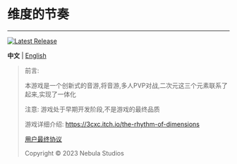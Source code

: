 # 维度的节奏
 
--------
[![Latest Release](https://img.shields.io/github/v/release/Nebula-Studios/The-rhythm-of-dimensions)](https://github.com/Nebula-Studios/The-rhythm-of-dimensions)

**中文** | [English](https://github.com/Nebula-Studios/The-rhythm-of-dimensions/blob/main/README.md)

> 前言:
>
> 本游戏是一个创新式的音游,将音游,多人PVP对战,二次元这三个元素联系了起来,实现了一体化
> 
> 注意: 游戏处于早期开发阶段,不是游戏的最终品质
> 
> 游戏详细介绍: https://3cxc.itch.io/the-rhythm-of-dimensions
> 
> [用户最终协议](https://github.com/Nebula-Studios/The-rhythm-of-dimensions/blob/main/Eula_cn.md)
> 
> Copyright © 2023 Nebula Studios

